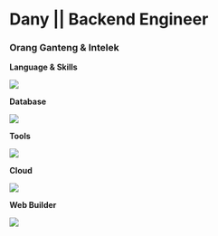 <h1>Dany || Backend Engineer</h1>
<h3>Orang Ganteng & Intelek</h3>




**Language & Skills**
<p>
  <a>
    <img src="https://skillicons.dev/icons?i=docker,dotnet,gradle,graphql,git,hibernate,java,js,kafka,kubernetes,laravel,nodejs,php,postgres,nginx,spring,scala,jenkins,fastapi" />
  </a>
</p>

**Database**
<p>
  <a>
    <img src="https://skillicons.dev/icons?i=mysql,sqlite,mongodb,redis" />
  </a>
</p>

**Tools**
<p>
  <a>
    <img src="https://skillicons.dev/icons?i=postman,powershell,stackoverflow,idea,vscode,github,gitlab" />
  </a>
</p>

**Cloud**
<p>
  <a>
    <img src="https://skillicons.dev/icons?i=azure" />
  </a>
</p>

**Web Builder**
<p>
  <a>
    <img src="https://skillicons.dev/icons?i=webpack,vite" />
  </a>
</p>

